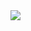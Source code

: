 <img src="https://media4.giphy.com/media/v1.Y2lkPTc5MGI3NjExNWV0bXp1MHE2eHZ2Z2E1Ym00d2xpdzkxdnQzd3R0dzNjeXNjbzBrdiZlcD12MV9pbnRlcm5hbF9naWZfYnlfaWQmY3Q9Zw/l0IyeheChYxx2byDu/giphy.webp">
